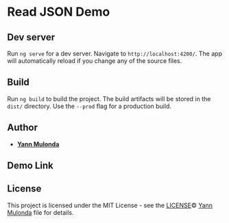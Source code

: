 # Read JSON Demo

## Dev server

Run `ng serve` for a dev server. Navigate to `http://localhost:4200/`. 
The app will automatically reload if you change any of the source files.

## Build

Run `ng build` to build the project. 
The build artifacts will be stored in the `dist/` directory. 
Use the `--prod` flag for a production build.

## Author

* **[Yann Mulonda](https://github.com/YannMjl)**

## Demo Link

## License

This project is licensed under the MIT License - see the [LICENSE](LICENSE)© [Yann Mulonda](https://github.com/YannMjl) file for details.
